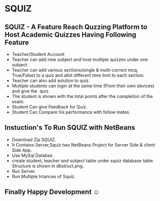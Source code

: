 # SQUIZ  
## SQUIZ - A Feature Reach Quzzing Platform to Host Academic Quizzes Having Following Feature
 * Teacher/Student Account
  * Teacher can add new subject and host multiple quizzes under one subject. 
  * Teacher can add various sections(single & multi-correct mcq, True/False) to a quiz and allot different time limit to each section.
  * Teacher can also add solution to quiz.
  * Multiple students can login at the same time (From their own devices) and give the  quiz.
  * The student is shown with the total points after the completion of the exam.
  * Student Can give Feedback for Quiz.
  * Student Can Compare his performance with fellow mates.
## Instuction's To Run SQUIZ with NetBeans
  * Download Zip SQUIZ.
  * It Contains Server,Squiz two NetBeans Project for Server Side & client Side App.
  * Use MySql Databse.
  * create student, teacher and subject table under squiz database table Structure is shown in dbstruct.png.
  * Run Server.
  * Run Multiple Intances of Squiz.
## Finally Happy Development ☺️
  
